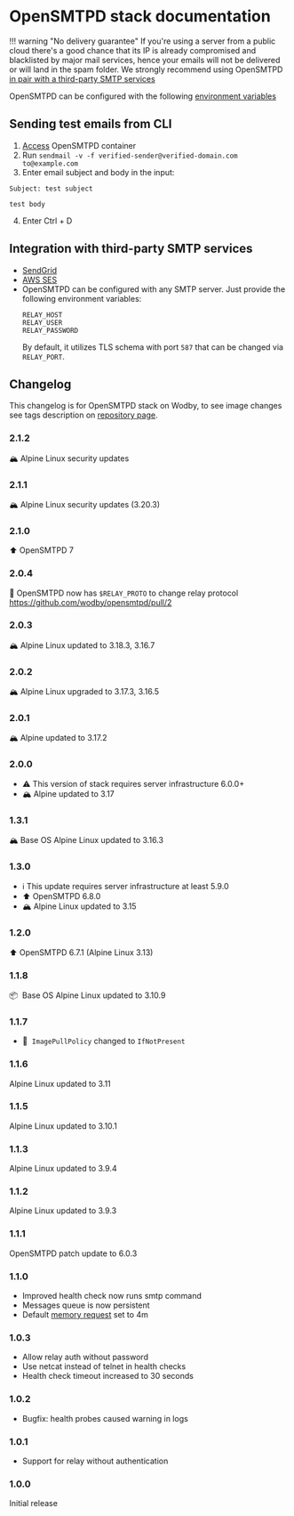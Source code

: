 # OpenSMTPD stack documentation

!!! warning "No delivery guarantee"
    If you're using a server from a public cloud there's a good chance that its IP is already compromised and blacklisted by major mail services, hence your emails will not be delivered or will land in the spam folder. We strongly recommend using OpenSMTPD [in pair with a third-party SMTP services](#integration-with-third-party-smtp-services)


OpenSMTPD can be configured with the following [environment variables](https://github.com/wodby/opensmtpd#environment-variables)

## Sending test emails from CLI

1. [Access](../../infrastructure/containers.md#accessing-containers) OpenSMTPD container
2. Run `sendmail -v -f verified-sender@verified-domain.com to@example.com`
3. Enter email subject and body in the input:
  ```
  Subject: test subject

  test body
  ```
4. Enter Ctrl + D

## Integration with third-party SMTP services

* [SendGrid](../../integrations/sendgrid.md)
* [AWS SES](../../integrations/aws.md)
* OpenSMTPD can be configured with any SMTP server. Just provide the following environment variables:
    ```
    RELAY_HOST
    RELAY_USER
    RELAY_PASSWORD
    ```
    By default, it utilizes TLS schema with port `587` that can be changed via `RELAY_PORT`.

## Changelog

This changelog is for OpenSMTPD stack on Wodby, to see image changes see tags description on [repository page](https://github.com/wodby/opensmtpd/releases).

### 2.1.2

🏔️ Alpine Linux security updates

### 2.1.1

🏔️ Alpine Linux security updates (3.20.3)

### 2.1.0

⬆️ OpenSMTPD 7

### 2.0.4

📜 OpenSMTPD now has `$RELAY_PROTO` to change relay protocol https://github.com/wodby/opensmtpd/pull/2

### 2.0.3

🏔 Alpine Linux updated to 3.18.3, 3.16.7

### 2.0.2

🏔 Alpine Linux upgraded to 3.17.3, 3.16.5

### 2.0.1

🏔 Alpine updated to 3.17.2

### 2.0.0

- ⚠️ This version of stack requires server infrastructure 6.0.0+
- 🏔 Alpine updated to 3.17

### 1.3.1

🏔 Base OS Alpine Linux updated to 3.16.3

### 1.3.0

- ℹ️ This update requires server infrastructure at least 5.9.0
- ⬆️ OpenSMTPD 6.8.0 
- 🏔 Alpine Linux updated to 3.15

### 1.2.0

⬆️ OpenSMTPD 6.7.1 (Alpine Linux 3.13)

### 1.1.8

📦&nbsp; Base OS Alpine Linux updated to 3.10.9

### 1.1.7

- 🦴&nbsp; `ImagePullPolicy` changed to `IfNotPresent`

### 1.1.6

Alpine Linux updated to 3.11

### 1.1.5

Alpine Linux updated to 3.10.1

### 1.1.3

Alpine Linux updated to 3.9.4

### 1.1.2

Alpine Linux updated to 3.9.3

### 1.1.1

OpenSMTPD patch update to 6.0.3

### 1.1.0

* Improved health check now runs smtp command
* Messages queue is now persistent
* Default [memory request](../config.md#resources) set to 4m

### 1.0.3

* Allow relay auth without password
* Use netcat instead of telnet in health checks
* Health check timeout increased to 30 seconds

### 1.0.2

* Bugfix: health probes caused warning in logs

### 1.0.1

* Support for relay without authentication

### 1.0.0

Initial release
